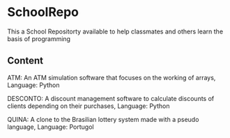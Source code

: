# SchoolRepo
This a School Repositorty available to help classmates and others learn the basis of programming
## Content
ATM: An ATM simulation software that focuses on the working of arrays, 
Language: Python

DESCONTO: A discount management software to calculate discounts of clients depending on their purchases,
Language: Python 

QUINA: A clone to the Brasilian lottery system made with a pseudo language,
Language: Portugol


